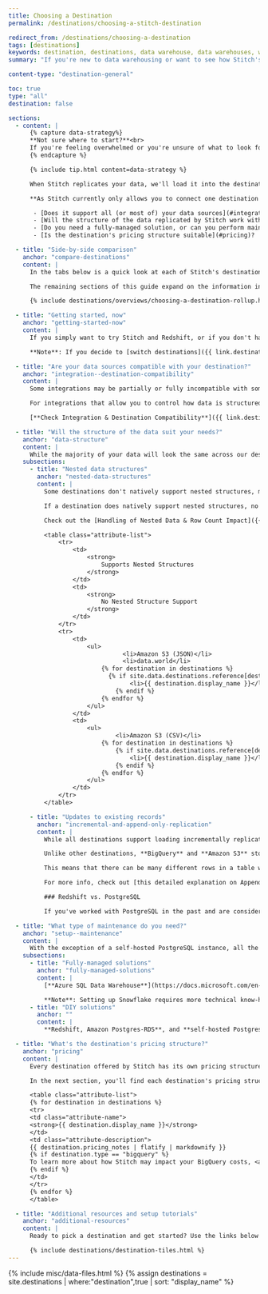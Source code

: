 ```yaml
---
title: Choosing a Destination
permalink: /destinations/choosing-a-stitch-destination

redirect_from: /destinations/choosing-a-destination
tags: [destinations]
keywords: destination, destinations, data warehouse, data warehouses, warehouse, stitch etl, etl, compare destinations, choose destination, select destination
summary: "If you're new to data warehousing or want to see how Stitch's destination offerings compare to each other, look no further. This guide will help you choose the best Stitch destination for your data warehousing needs."

content-type: "destination-general"

toc: true
type: "all"
destination: false

sections:
  - content: |
      {% capture data-strategy%}
      **Not sure where to start?**<br>
      If you're feeling overwhelmed or you're unsure of what to look for, don't worry. For a primer on data warehouses and setting the data strategy for your organization, check out our [Data Strategy Guide]({{ site.data-strategy }}).
      {% endcapture %}

      {% include tip.html content=data-strategy %}

      When Stitch replicates your data, we'll load it into the destination - or data warehouse - of your choosing. A data warehouse is a central repository of integrated data from disparate sources.

      **As Stitch currently only allows you to connect one destination to your account**, we recommend asking yourself the questions below before making your selection. By fully assessing each choice first, you'll decrease the likelihood of needing to switch destinations or re-replicate all of your data at a later date.

       - [Does it support all (or most of) your data sources](#integration--destination-compatibility)?
       - [Will the structure of the data replicated by Stitch work with how you plan to use it](#data-structure)?
       - [Do you need a fully-managed solution, or can you perform maintenance tasks on your own](#setup--maintenance)?
       - [Is the destination's pricing structure suitable](#pricing)?

  - title: "Side-by-side comparison"
    anchor: "compare-destinations"
    content: |
      In the tabs below is a quick look at each of Stitch's destinations and how they compare to each other.

      The remaining sections of this guide expand on the information in these tabs.

      {% include destinations/overviews/choosing-a-destination-rollup.html %}

  - title: "Getting started, now"
    anchor: "getting-started-now"
    content: |
      If you simply want to try Stitch and Redshift, or if you don't have the ability to spin up a Redshift cluster of your own in AWS, we recommend trying [Panoply]({{ link.destinations.overviews.panoply | prepend: site.baseurl | append: "#setup" }}). With just a few clicks, you create your own fully-managed Redshift data warehouse and start replicating data in minutes.

      **Note**: If you decide to [switch destinations]({{ link.destinations.overviews.switch-destination | prepend: site.baseurl }}) later, you'll need to queue a full re-replication of your data to ensure historical data is present in the new destination.

  - title: "Are your data sources compatible with your destination?"
    anchor: "integration--destination-compatibility"
    content: |
      Some integrations may be partially or fully incompatible with some of the destinations offered by Stitch. For example: Some destinations don't support storing multiple data types in the same column. If a SaaS integration sends over a column with mixed data types, some destinations may "reject" the data.

      For integrations that allow you to control how data is structured, you may be able to fix the problem at the source and successfully replicate the data. If this is not possible, however, Stitch may never be able to successfully replicate the incompatible data.

      [**Check Integration & Destination Compatibility**]({{ link.destinations.overviews.compatibility | prepend: site.baseurl }})

  - title: "Will the structure of the data suit your needs?"
    anchor: "data-structure"
    content: |
      While the majority of your data will look the same across our destinations, there are some key differences you should be aware of.
    subsections:
      - title: "Nested data structures"
        anchor: "nested-data-structures"
        content: |
          Some destinations don't natively support nested structures, meaning that before Stitch can load replicated data, these structures must be "de-nested". During this process, Stitch will flatten nested structures into relational tables and subtables. As a result of creating subtables, a higher number of rows will be used.

          If a destination does natively support nested structures, no de-nesting will occur and Stitch will store the records intact.

          Check out the [Handling of Nested Data & Row Count Impact]({{ link.destinations.storage.nested-structures | prepend: site.baseurl }}) for an in-depth look at what we mean by nested records, how Stitch handles nested data, and what those records will look like in your data warehouse.

          <table class="attribute-list">
              <tr>
                  <td>
                      <strong>
                          Supports Nested Structures
                      </strong>
                  </td>
                  <td>
                      <strong>
                          No Nested Structure Support
                      </strong>
                  </td>
              </tr>
              <tr>
                  <td>
                      <ul>
                                <li>Amazon S3 (JSON)</li>
                                <li>data.world</li>
                          {% for destination in destinations %}
                            {% if site.data.destinations.reference[destination.type]replication-info.nested-structures.supported contains "true" %}
                                  <li>{{ destination.display_name }}</li>
                              {% endif %}
                          {% endfor %}
                      </ul>
                  </td>
                  <td>
                      <ul>
                              <li>Amazon S3 (CSV)</li>
                          {% for destination in destinations %}
                              {% if site.data.destinations.reference[destination.type]replication-info.nested-structures.supported contains "false" %}
                                  <li>{{ destination.display_name }}</li>
                              {% endif %}
                          {% endfor %}
                      </ul>
                  </td>
              </tr>
          </table>

      - title: "Updates to existing records"
        anchor: "incremental-and-append-only-replication"
        content: |
          While all destinations support loading incrementally replicated data, how that data is stored in your destination will vary by destination.

          Unlike other destinations, **BigQuery** and **Amazon S3** store data in an <a href="#" data-toggle="tooltip" data-original-title="{{site.data.tooltips.append-only-rep}}">Append-Only</a> manner. This means that existing rows are never updated in the destination, but appended to the end of the table. In the case of **Amazon S3**, [during each load a new file (CSV or JSON) will be created and added to the bucket]({{ link.destinations.overviews.amazon-s3 | prepend: site.baseurl | append: "#loading" }}). 

          This means that there can be many different rows in a table with the same Primary Key, each representing what the data was at that moment in time. These are not duplicate rows - they're "snapshots" of the record at different points.

          For more info, check out [this detailed explanation on Append-Only Replication]({{ link.replication.append-only | prepend: site.baseurl }}) or [our recommendations for querying append-only tables]({{ link.replication.append-only | prepend: site.baseurl }}).

          ### Redshift vs. PostgreSQL

          If you've worked with PostgreSQL in the past and are considering Redshift as your data warehouse, you should note that Redshift [implements some Postgres features differently](http://docs.aws.amazon.com/redshift/latest/dg/c_redshift-sql-implementated-differently.html){:target="_blank"}. In addition, some [features](http://docs.aws.amazon.com/redshift/latest/dg/c_unsupported-postgresql-features.html){:target="_blank"}, [data types](http://docs.aws.amazon.com/redshift/latest/dg/c_unsupported-postgresql-datatypes.html){:target="_blank"}, and [functions](http://docs.aws.amazon.com/redshift/latest/dg/c_unsupported-postgresql-functions.html){:target="_blank"} aren't supported at all.

  - title: "What type of maintenance do you need?"
    anchor: "setup--maintenance"
    content: |
      With the exception of a self-hosted PostgreSQL instance, all the destinations offered by Stitch are cloud-hosted databases, meaning you won't have to factor in server maintenance when making a decision.
    subsections:
      - title: "Fully-managed solutions"
        anchor: "fully-managed-solutions"
        content: |
          [**Azure SQL Data Warehouse**](https://docs.microsoft.com/en-us/azure/sql-data-warehouse/service-maintenance){:target="new"}, [**BigQuery**](https://cloud.google.com/solutions/bigquery-data-warehouse#maintenance){:target="new"}, [**Heroku**](https://devcenter.heroku.com/articles/platform-updates-maintenance-and-notifications){:target="new"}, **Panoply**, and **Snowflake** are fully-managed solutions that include routine maintenance and upgrades in their plans.

          **Note**: Setting up Snowflake requires more technical know-how than the other aforementioned destinations.
      - title: "DIY solutions"
        anchor: ""
        content: |
          **Redshift, Amazon Postgres-RDS**, and **self-hosted Postgres instances** will require you to perform and schedule maintenance tasks on your own. Spinning up a Redshift and Amazon Postgres-RDS instance will require technical knowledge and familiarity with the Amazon Web Services (AWS) console.

  - title: "What's the destination's pricing structure?"
    anchor: "pricing"
    content: |
      Every destination offered by Stitch has its own pricing structure. Some providers charge by overall usage, others by an hourly rate or the amount of stored data. Depending on your needs, some pricing structures may fit better into your budget.

      In the next section, you'll find each destination's pricing structure, including a link to detailed price info and whether a free option (trial or plan) is available. Here are a few things to keep in mind:

      <table class="attribute-list">
      {% for destination in destinations %}
      <tr>
      <td class="attribute-name">
      <strong>{{ destination.display_name }}</strong>
      </td>
      <td class="attribute-description">
      {{ destination.pricing_notes | flatify | markdownify }}
      {% if destination.type == "bigquery" %}
      To learn more about how Stitch may impact your BigQuery costs, <a href="{{ link.destinations.overviews.bigquery-pricing | prepend: site.baseurl }}">click here</a>.
      {% endif %}
      </td>
      </tr>
      {% endfor %}
      </table>

  - title: "Additional resources and setup tutorials"
    anchor: "additional-resources"
    content: |
      Ready to pick a destination and get started? Use the links below to check out a more in-depth look at each destination or move on to the setup and connection process.

      {% include destinations/destination-tiles.html %}
---
```

{% include misc/data-files.html %}
{% assign destinations = site.destinations | where:"destination",true | sort: "display_name" %}